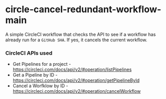 # circle-cancel-redundant-workflow-main

A simple CircleCI workflow that checks the API to see if a workflow has already run for a `GitHub SHA`. If yes, it cancels the current workflow.

### CircleCI APIs used

- Get Pipelines for a project - https://circleci.com/docs/api/v2/#operation/listPipelines
- Get a Pipeline by ID - https://circleci.com/docs/api/v2/#operation/getPipelineById
- Cancel a Worfklow by ID - https://circleci.com/docs/api/v2/#operation/cancelWorkflow
